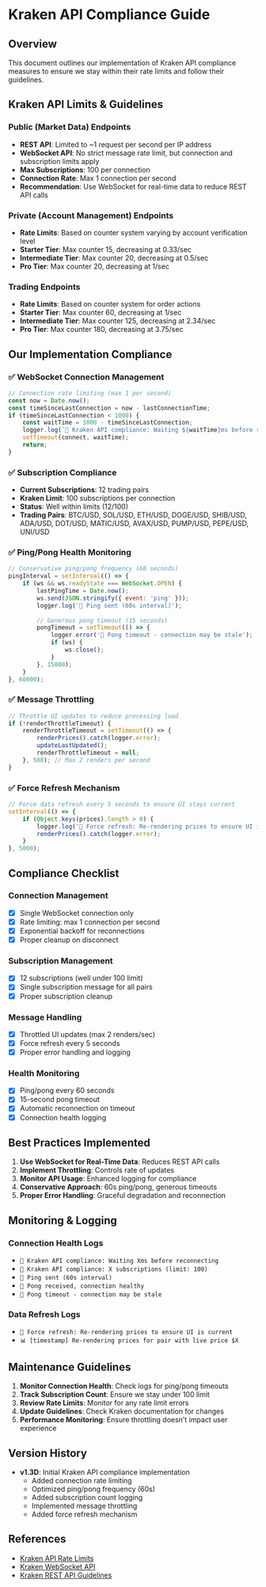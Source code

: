 # Kraken API Compliance Guide

## Overview
This document outlines our implementation of Kraken API compliance measures to ensure we stay within their rate limits and follow their guidelines.

## Kraken API Limits & Guidelines

### Public (Market Data) Endpoints
- **REST API**: Limited to ~1 request per second per IP address
- **WebSocket API**: No strict message rate limit, but connection and subscription limits apply
- **Max Subscriptions**: 100 per connection
- **Connection Rate**: Max 1 connection per second
- **Recommendation**: Use WebSocket for real-time data to reduce REST API calls

### Private (Account Management) Endpoints
- **Rate Limits**: Based on counter system varying by account verification level
- **Starter Tier**: Max counter 15, decreasing at 0.33/sec
- **Intermediate Tier**: Max counter 20, decreasing at 0.5/sec
- **Pro Tier**: Max counter 20, decreasing at 1/sec

### Trading Endpoints
- **Rate Limits**: Based on counter system for order actions
- **Starter Tier**: Max counter 60, decreasing at 1/sec
- **Intermediate Tier**: Max counter 125, decreasing at 2.34/sec
- **Pro Tier**: Max counter 180, decreasing at 3.75/sec

## Our Implementation Compliance

### ✅ WebSocket Connection Management
```javascript
// Connection rate limiting (max 1 per second)
const now = Date.now();
const timeSinceLastConnection = now - lastConnectionTime;
if (timeSinceLastConnection < 1000) {
    const waitTime = 1000 - timeSinceLastConnection;
    logger.log(`🔄 Kraken API compliance: Waiting ${waitTime}ms before reconnecting`);
    setTimeout(connect, waitTime);
    return;
}
```

### ✅ Subscription Compliance
- **Current Subscriptions**: 12 trading pairs
- **Kraken Limit**: 100 subscriptions per connection
- **Status**: Well within limits (12/100)
- **Trading Pairs**: BTC/USD, SOL/USD, ETH/USD, DOGE/USD, SHIB/USD, ADA/USD, DOT/USD, MATIC/USD, AVAX/USD, PUMP/USD, PEPE/USD, UNI/USD

### ✅ Ping/Pong Health Monitoring
```javascript
// Conservative ping/pong frequency (60 seconds)
pingInterval = setInterval(() => {
    if (ws && ws.readyState === WebSocket.OPEN) {
        lastPingTime = Date.now();
        ws.send(JSON.stringify({ event: 'ping' }));
        logger.log('🏓 Ping sent (60s interval)');
        
        // Generous pong timeout (15 seconds)
        pongTimeout = setTimeout(() => {
            logger.error('🏓 Pong timeout - connection may be stale');
            if (ws) {
                ws.close();
            }
        }, 15000);
    }
}, 60000);
```

### ✅ Message Throttling
```javascript
// Throttle UI updates to reduce processing load
if (!renderThrottleTimeout) {
    renderThrottleTimeout = setTimeout(() => {
        renderPrices().catch(logger.error);
        updateLastUpdated();
        renderThrottleTimeout = null;
    }, 500); // Max 2 renders per second
}
```

### ✅ Force Refresh Mechanism
```javascript
// Force data refresh every 5 seconds to ensure UI stays current
setInterval(() => {
    if (Object.keys(prices).length > 0) {
        logger.log('🔄 Force refresh: Re-rendering prices to ensure UI is current');
        renderPrices().catch(logger.error);
    }
}, 5000);
```

## Compliance Checklist

### Connection Management
- [x] Single WebSocket connection only
- [x] Rate limiting: max 1 connection per second
- [x] Exponential backoff for reconnections
- [x] Proper cleanup on disconnect

### Subscription Management
- [x] 12 subscriptions (well under 100 limit)
- [x] Single subscription message for all pairs
- [x] Proper subscription cleanup

### Message Handling
- [x] Throttled UI updates (max 2 renders/sec)
- [x] Force refresh every 5 seconds
- [x] Proper error handling and logging

### Health Monitoring
- [x] Ping/pong every 60 seconds
- [x] 15-second pong timeout
- [x] Automatic reconnection on timeout
- [x] Connection health logging

## Best Practices Implemented

1. **Use WebSocket for Real-Time Data**: Reduces REST API calls
2. **Implement Throttling**: Controls rate of updates
3. **Monitor API Usage**: Enhanced logging for compliance
4. **Conservative Approach**: 60s ping/pong, generous timeouts
5. **Proper Error Handling**: Graceful degradation and reconnection

## Monitoring & Logging

### Connection Health Logs
- `🔄 Kraken API compliance: Waiting Xms before reconnecting`
- `🔌 Kraken API compliance: X subscriptions (limit: 100)`
- `🏓 Ping sent (60s interval)`
- `🏓 Pong received, connection healthy`
- `🏓 Pong timeout - connection may be stale`

### Data Refresh Logs
- `🔄 Force refresh: Re-rendering prices to ensure UI is current`
- `📊 [timestamp] Re-rendering prices for pair with live price $X`

## Maintenance Guidelines

1. **Monitor Connection Health**: Check logs for ping/pong timeouts
2. **Track Subscription Count**: Ensure we stay under 100 limit
3. **Review Rate Limits**: Monitor for any rate limit errors
4. **Update Guidelines**: Check Kraken documentation for changes
5. **Performance Monitoring**: Ensure throttling doesn't impact user experience

## Version History

- **v1.3D**: Initial Kraken API compliance implementation
  - Added connection rate limiting
  - Optimized ping/pong frequency (60s)
  - Added subscription count logging
  - Implemented message throttling
  - Added force refresh mechanism

## References

- [Kraken API Rate Limits](https://support.kraken.com/hc/en-us/articles/206548367-what-are-the-api-rate-limits-)
- [Kraken WebSocket API](https://docs.kraken.com/websockets-api/)
- [Kraken REST API Guidelines](https://docs.kraken.com/api/docs/guides/spot-rest-ratelimits/)
